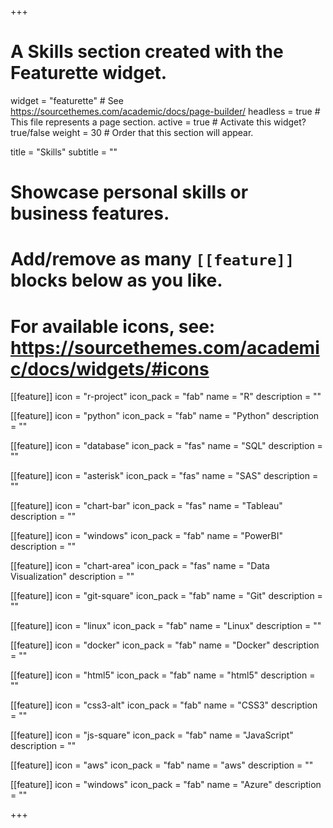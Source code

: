 +++
# A Skills section created with the Featurette widget.
widget = "featurette"  # See https://sourcethemes.com/academic/docs/page-builder/
headless = true  # This file represents a page section.
active = true  # Activate this widget? true/false
weight = 30  # Order that this section will appear.

title = "Skills"
subtitle = ""

# Showcase personal skills or business features.
# 
# Add/remove as many `[[feature]]` blocks below as you like.
# 
# For available icons, see: https://sourcethemes.com/academic/docs/widgets/#icons

[[feature]]
  icon = "r-project"
  icon_pack = "fab"
  name = "R"
  description = ""
  
[[feature]]
  icon = "python"
  icon_pack = "fab"
  name = "Python"
  description = ""
  
[[feature]]
  icon = "database"
  icon_pack = "fas"
  name = "SQL"
  description = ""  

[[feature]]
  icon = "asterisk"
  icon_pack = "fas"
  name = "SAS"
  description = ""

[[feature]]
  icon = "chart-bar"
  icon_pack = "fas"
  name = "Tableau"
  description = ""  
  
[[feature]]
  icon = "windows"
  icon_pack = "fab"
  name = "PowerBI"
  description = ""  

[[feature]]
  icon = "chart-area"
  icon_pack = "fas"
  name = "Data Visualization"
  description = ""  

[[feature]]
  icon = "git-square"
  icon_pack = "fab"
  name = "Git"
  description = ""  

[[feature]]
  icon = "linux"
  icon_pack = "fab"
  name = "Linux"
  description = ""  
  
[[feature]]
  icon = "docker"
  icon_pack = "fab"
  name = "Docker"
  description = ""  

[[feature]]
  icon = "html5"
  icon_pack = "fab"
  name = "html5"
  description = ""
  
[[feature]]
  icon = "css3-alt"
  icon_pack = "fab"
  name = "CSS3"
  description = ""  

[[feature]]
  icon = "js-square"
  icon_pack = "fab"
  name = "JavaScript"
  description = ""  

[[feature]]
  icon = "aws"
  icon_pack = "fab"
  name = "aws"
  description = ""  
  
[[feature]]
  icon = "windows"
  icon_pack = "fab"
  name = "Azure"
  description = ""  


+++
